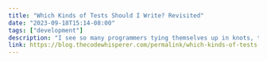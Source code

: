```yaml
---
title: "Which Kinds of Tests Should I Write? Revisited"
date: "2023-09-18T15:14-08:00"
tags: ["development"]
description: "I see so many programmers tying themselves up in knots, trying to find “the right” testing strategy."
link: https://blog.thecodewhisperer.com/permalink/which-kinds-of-tests-should-i-write-revisited
---
```

